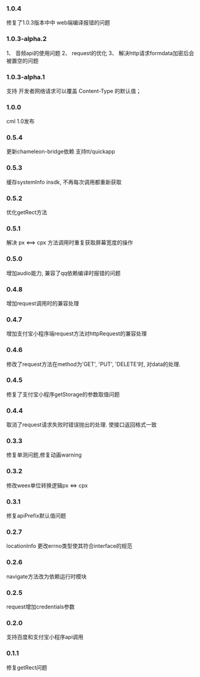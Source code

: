 ### 1.0.4
修复了1.0.3版本中中  web端编译报错的问题

### 1.0.3-alpha.2

1、 音频api的使用问题
2、 request的优化
3、 解决http请求formdata加密后会被置空的问题

### 1.0.3-alpha.1

支持 开发者网络请求可以覆盖 Content-Type 的默认值；
### 1.0.0
cml 1.0发布

### 0.5.4
更新chameleon-bridge依赖 支持tt/quickapp

### 0.5.3
缓存systemInfo insdk, 不再每次调用都重新获取

### 0.5.2
优化getRect方法

### 0.5.1
解决 px <==> cpx 方法调用时重复获取屏幕宽度的操作

### 0.5.0
增加audio能力, 兼容了qq依赖编译时报错的问题

### 0.4.8
增加request调用时的兼容处理

### 0.4.7
增加支付宝小程序端request方法对httpRequest的兼容处理

### 0.4.6
修改了request方法在method为'GET', 'PUT', 'DELETE'时, 对data的处理.

### 0.4.5
修复了支付宝小程序getStorage的参数取值问题

### 0.4.4
取消了request请求失败时错误抛出的处理. 使接口返回格式一致

### 0.3.3
修复单测问题,修复动画warning

### 0.3.2
修改weex单位转换逻辑px <=> cpx

### 0.3.1
修复apiPrefix默认值问题

### 0.2.7
locationInfo 更改errno类型使其符合interface的规范

### 0.2.6
navigate方法改为依赖运行时模块

### 0.2.5
request增加credentials参数

### 0.2.0
支持百度和支付宝小程序api调用

### 0.1.1
修复getRect问题
